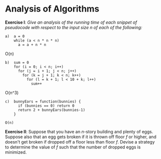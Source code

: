 # Analysis of Algorithms
**Exercise I**: _Give an analysis of the running time of each snippet of pseudocode with respect to the input size n of each of the following:_
```
a)  a = 0
    while (a < n * n * n) 
      a = a + n * n

```
O(n)

```
b)  sum = 0
    for (i = 0; i < n; i++)
      for (j = i + 1; j < n; j++)
        for (k = j + 1; k < n; k++)
          for (l = k + 1; l < 10 + k; l++)
            sum++
```
O(n^3)
```
c)  bunnyEars = function(bunnies) {
      if (bunnies == 0) return 0
      return 2 + bunnyEars(bunnies-1)
    }

O(n)
```

**Exercise II**:
Suppose that you have an _n_-story building and plenty of eggs. Suppose also that an egg gets broken if it is thrown off floor _f_ or higher, and doesn't get broken if dropped off a floor less than floor _f_. Devise a strategy to determine the value of _f_ such that the number of dropped eggs is minimized.
